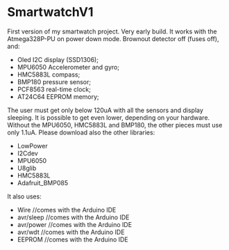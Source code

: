# SmartwatchV1
First version of my smartwatch project. Very early build.
It works with the Atmega328P-PU on power down mode. Brownout detector off (fuses off), and:
- Oled I2C display (SSD1306);
- MPU6050 Accelerometer and gyro;
- HMC5883L compass;
- BMP180 pressure sensor;
- PCF8563 real-time clock;
- AT24C64 EEPROM memory;

The user must get only below 120uA with all the sensors and display sleeping. It is possible to get even lower, depending on your hardware. Without the MPU6050, HMC5883L and BMP180, the other pieces must use only 1.1uA. Please download also the other libraries:

- LowPower
- I2Cdev
- MPU6050
- U8glib
- HMC5883L
- Adafruit_BMP085

It also uses:

- Wire //comes with the Arduino IDE
- avr/sleep //comes with the Arduino IDE
- avr/power //comes with the Arduino IDE
- avr/wdt //comes with the Arduino IDE
- EEPROM //comes with the Arduino IDE
